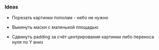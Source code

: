 ### Ideas

- Порезать картинки пополам - небо не нужно
- Выкинуть маски с маленькой площадью

- Сдвинуть padding за счёт центрирования картинки либо переноса нуля по Y вниз

